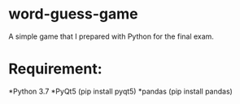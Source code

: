 # word-guess-game
A simple game that I prepared with Python for the final exam.


# Requirement:
*Python 3.7
*PyQt5	(pip install pyqt5)
*pandas (pip install pandas)
